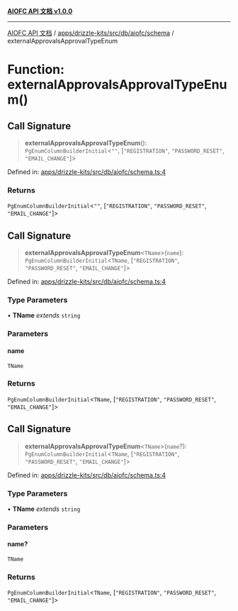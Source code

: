 [**AIOFC API 文档 v1.0.0**](../../../../../../../README.md)

***

[AIOFC API 文档](../../../../../../../modules.md) / [apps/drizzle-kits/src/db/aiofc/schema](../README.md) / externalApprovalsApprovalTypeEnum

# Function: externalApprovalsApprovalTypeEnum()

## Call Signature

> **externalApprovalsApprovalTypeEnum**(): `PgEnumColumnBuilderInitial`\<`""`, \[`"REGISTRATION"`, `"PASSWORD_RESET"`, `"EMAIL_CHANGE"`\]\>

Defined in: [apps/drizzle-kits/src/db/aiofc/schema.ts:4](https://github.com/aiofc-nx/aiofc-server-20250113/blob/c42968e9d610c830827b0ce80268360670d99c8b/apps/drizzle-kits/src/db/aiofc/schema.ts#L4)

### Returns

`PgEnumColumnBuilderInitial`\<`""`, \[`"REGISTRATION"`, `"PASSWORD_RESET"`, `"EMAIL_CHANGE"`\]\>

## Call Signature

> **externalApprovalsApprovalTypeEnum**\<`TName`\>(`name`): `PgEnumColumnBuilderInitial`\<`TName`, \[`"REGISTRATION"`, `"PASSWORD_RESET"`, `"EMAIL_CHANGE"`\]\>

Defined in: [apps/drizzle-kits/src/db/aiofc/schema.ts:4](https://github.com/aiofc-nx/aiofc-server-20250113/blob/c42968e9d610c830827b0ce80268360670d99c8b/apps/drizzle-kits/src/db/aiofc/schema.ts#L4)

### Type Parameters

• **TName** *extends* `string`

### Parameters

#### name

`TName`

### Returns

`PgEnumColumnBuilderInitial`\<`TName`, \[`"REGISTRATION"`, `"PASSWORD_RESET"`, `"EMAIL_CHANGE"`\]\>

## Call Signature

> **externalApprovalsApprovalTypeEnum**\<`TName`\>(`name`?): `PgEnumColumnBuilderInitial`\<`TName`, \[`"REGISTRATION"`, `"PASSWORD_RESET"`, `"EMAIL_CHANGE"`\]\>

Defined in: [apps/drizzle-kits/src/db/aiofc/schema.ts:4](https://github.com/aiofc-nx/aiofc-server-20250113/blob/c42968e9d610c830827b0ce80268360670d99c8b/apps/drizzle-kits/src/db/aiofc/schema.ts#L4)

### Type Parameters

• **TName** *extends* `string`

### Parameters

#### name?

`TName`

### Returns

`PgEnumColumnBuilderInitial`\<`TName`, \[`"REGISTRATION"`, `"PASSWORD_RESET"`, `"EMAIL_CHANGE"`\]\>
